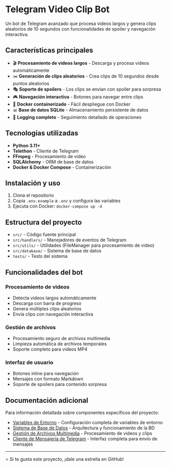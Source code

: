 # Telegram Video Clip Bot

Un bot de Telegram avanzado que procesa videos largos y genera clips aleatorios de 10 segundos con funcionalidades de spoiler y navegación interactiva.

## Características principales

- 🎬 **Procesamiento de videos largos** - Descarga y procesa videos automáticamente
- ✂️ **Generación de clips aleatorios** - Crea clips de 10 segundos desde puntos aleatorios
- 🎭 **Soporte de spoilers** - Los clips se envían con spoiler para sorpresa
- 🎮 **Navegación interactiva** - Botones para navegar entre clips
- 🐳 **Docker containerizado** - Fácil despliegue con Docker
- 📊 **Base de datos SQLite** - Almacenamiento persistente de datos
- 📝 **Logging completo** - Seguimiento detallado de operaciones

## Tecnologías utilizadas

- **Python 3.11+**
- **Telethon** - Cliente de Telegram
- **FFmpeg** - Procesamiento de video
- **SQLAlchemy** - ORM de base de datos
- **Docker & Docker Compose** - Containerización

## Instalación y uso

1. Clona el repositorio
2. Copia `.env.example` a `.env` y configura las variables
3. Ejecuta con Docker: `docker-compose up -d`

## Estructura del proyecto

- `src/` - Código fuente principal
- `src/handlers/` - Manejadores de eventos de Telegram
- `src/utils/` - Utilidades (FileManager para procesamiento de video)
- `src/database/` - Sistema de base de datos
- `tests/` - Tests del sistema

## Funcionalidades del bot

### Procesamiento de videos
- Detecta videos largos automáticamente
- Descarga con barra de progreso
- Genera múltiples clips aleatorios
- Envía clips con navegación interactiva

### Gestión de archivos
- Procesamiento seguro de archivos multimedia
- Limpieza automática de archivos temporales
- Soporte completo para videos MP4

### Interfaz de usuario
- Botones inline para navegación
- Mensajes con formato Markdown
- Soporte de spoilers para contenido sorpresa

## Documentación adicional

Para información detallada sobre componentes específicos del proyecto:

- [Variables de Entorno](ENV_USAGE.md) - Configuración completa de variables de entorno
- [Sistema de Base de Datos](DATABASE_SYSTEM.md) - Arquitectura y funcionamiento de la BD
- [Gestión de Archivos Multimedia](FILE_MANAGER_README.md) - Procesamiento de videos y clips
- [Cliente de Mensajería de Telegram](TELEGRAM_MESSENGER.md) - Interfaz completa para envío de mensajes

---

⭐ Si te gusta este proyecto, ¡dale una estrella en GitHub!
